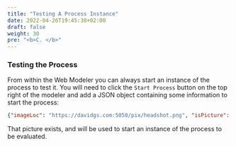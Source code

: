 ```yaml
---
title: "Testing A Process Instance"
date: 2022-04-26T19:45:38+02:00
draft: false
weight: 30
pre: "<b>C. </b>"
---
```


### Testing the Process

From within the Web Modeler you can always start an instance of the process to test it. You will need to click the `Start Process` button on the top right of the modeler and add a JSON object containing some information to start the process:

```json
{"imageLoc": "https://davidgs.com:5050/pix/headshot.png", "isPicture": true }
```

That picture exists, and will be used to start an instance of the process to be evaluated.